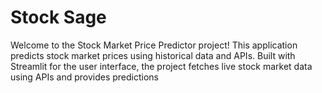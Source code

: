 # Stock Sage
Welcome to the Stock Market Price Predictor project! This application predicts stock market prices using historical data and APIs. Built with Streamlit for the user interface, the project fetches live stock market data using APIs and provides predictions
